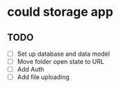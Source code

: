 # could storage app

## TODO

- [ ] Set up database and data model
- [ ] Move folder open state to URL
- [ ] Add Auth
- [ ] Add file uploading

